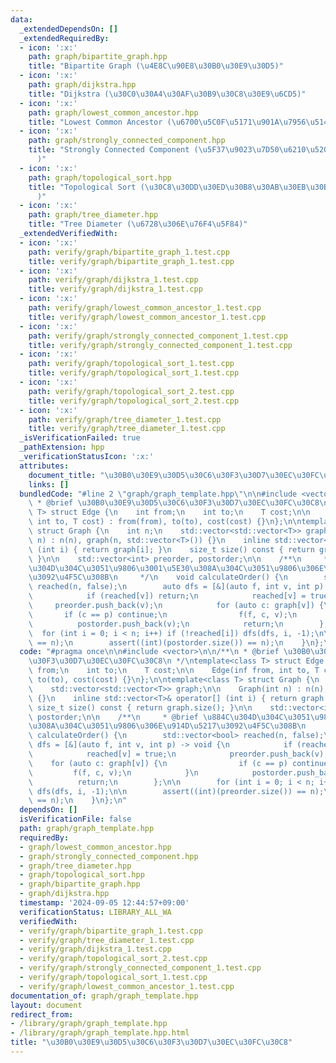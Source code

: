 ```yaml
---
data:
  _extendedDependsOn: []
  _extendedRequiredBy:
  - icon: ':x:'
    path: graph/bipartite_graph.hpp
    title: "Bipartite Graph (\u4E8C\u90E8\u30B0\u30E9\u30D5)"
  - icon: ':x:'
    path: graph/dijkstra.hpp
    title: "Dijkstra (\u30C0\u30A4\u30AF\u30B9\u30C8\u30E9\u6CD5)"
  - icon: ':x:'
    path: graph/lowest_common_ancestor.hpp
    title: "Lowest Common Ancestor (\u6700\u5C0F\u5171\u901A\u7956\u5148)"
  - icon: ':x:'
    path: graph/strongly_connected_component.hpp
    title: "Strongly Connected Component (\u5F37\u9023\u7D50\u6210\u5206\u5206\u89E3\
      )"
  - icon: ':x:'
    path: graph/topological_sort.hpp
    title: "Topological Sort (\u30C8\u30DD\u30ED\u30B8\u30AB\u30EB\u30BD\u30FC\u30C8\
      )"
  - icon: ':x:'
    path: graph/tree_diameter.hpp
    title: "Tree Diameter (\u6728\u306E\u76F4\u5F84)"
  _extendedVerifiedWith:
  - icon: ':x:'
    path: verify/graph/bipartite_graph_1.test.cpp
    title: verify/graph/bipartite_graph_1.test.cpp
  - icon: ':x:'
    path: verify/graph/dijkstra_1.test.cpp
    title: verify/graph/dijkstra_1.test.cpp
  - icon: ':x:'
    path: verify/graph/lowest_common_ancestor_1.test.cpp
    title: verify/graph/lowest_common_ancestor_1.test.cpp
  - icon: ':x:'
    path: verify/graph/strongly_connected_component_1.test.cpp
    title: verify/graph/strongly_connected_component_1.test.cpp
  - icon: ':x:'
    path: verify/graph/topological_sort_1.test.cpp
    title: verify/graph/topological_sort_1.test.cpp
  - icon: ':x:'
    path: verify/graph/topological_sort_2.test.cpp
    title: verify/graph/topological_sort_2.test.cpp
  - icon: ':x:'
    path: verify/graph/tree_diameter_1.test.cpp
    title: verify/graph/tree_diameter_1.test.cpp
  _isVerificationFailed: true
  _pathExtension: hpp
  _verificationStatusIcon: ':x:'
  attributes:
    document_title: "\u30B0\u30E9\u30D5\u30C6\u30F3\u30D7\u30EC\u30FC\u30C8"
    links: []
  bundledCode: "#line 2 \"graph/graph_template.hpp\"\n\n#include <vector>\n\n/**\n\
    \ * @brief \u30B0\u30E9\u30D5\u30C6\u30F3\u30D7\u30EC\u30FC\u30C8\n */\ntemplate<class\
    \ T> struct Edge {\n    int from;\n    int to;\n    T cost;\n\n    Edge(inf from,\
    \ int to, T cost) : from(from), to(to), cost(cost) {}\n};\n\ntemplate<class T>\
    \ struct Graph {\n    int n;\n    std::vector<std::vector<T>> graph;\n\n    Graph(int\
    \ n) : n(n), graph(n, std::vector<T>()) {}\n    inline std::vector<T>& operator[]\
    \ (int i) { return graph[i]; }\n    size_t size() const { return graph.size();\
    \ }\n\n    std::vector<int> preorder, postorder;\n\n    /**\n     * @brief \u884C\
    \u304D\u304C\u3051\u9806\u3001\u5E30\u308A\u304C\u3051\u9806\u306E\u914D\u5217\
    \u3092\u4F5C\u308B\n     */\n    void calculateOrder() {\n        std::vector<bool>\
    \ reached(n, false);\n        auto dfs = [&](auto f, int v, int p) -> void {\n\
    \            if (reached[v]) return;\n            reached[v] = true;\n       \
    \     preorder.push_back(v);\n            for (auto c: graph[v]) {\n         \
    \       if (c == p) continue;\n                f(f, c, v);\n            }\n  \
    \          postorder.push_back(v);\n            return;\n        };\n\n      \
    \  for (int i = 0; i < n; i++) if (!reached[i]) dfs(dfs, i, -1);\n\n        assert((int)(preorder.size())\
    \ == n);\n        assert((int)(postorder.size()) == n);\n    }\n};\n"
  code: "#pragma once\n\n#include <vector>\n\n/**\n * @brief \u30B0\u30E9\u30D5\u30C6\
    \u30F3\u30D7\u30EC\u30FC\u30C8\n */\ntemplate<class T> struct Edge {\n    int\
    \ from;\n    int to;\n    T cost;\n\n    Edge(inf from, int to, T cost) : from(from),\
    \ to(to), cost(cost) {}\n};\n\ntemplate<class T> struct Graph {\n    int n;\n\
    \    std::vector<std::vector<T>> graph;\n\n    Graph(int n) : n(n), graph(n, std::vector<T>())\
    \ {}\n    inline std::vector<T>& operator[] (int i) { return graph[i]; }\n   \
    \ size_t size() const { return graph.size(); }\n\n    std::vector<int> preorder,\
    \ postorder;\n\n    /**\n     * @brief \u884C\u304D\u304C\u3051\u9806\u3001\u5E30\
    \u308A\u304C\u3051\u9806\u306E\u914D\u5217\u3092\u4F5C\u308B\n     */\n    void\
    \ calculateOrder() {\n        std::vector<bool> reached(n, false);\n        auto\
    \ dfs = [&](auto f, int v, int p) -> void {\n            if (reached[v]) return;\n\
    \            reached[v] = true;\n            preorder.push_back(v);\n        \
    \    for (auto c: graph[v]) {\n                if (c == p) continue;\n       \
    \         f(f, c, v);\n            }\n            postorder.push_back(v);\n  \
    \          return;\n        };\n\n        for (int i = 0; i < n; i++) if (!reached[i])\
    \ dfs(dfs, i, -1);\n\n        assert((int)(preorder.size()) == n);\n        assert((int)(postorder.size())\
    \ == n);\n    }\n};\n"
  dependsOn: []
  isVerificationFile: false
  path: graph/graph_template.hpp
  requiredBy:
  - graph/lowest_common_ancestor.hpp
  - graph/strongly_connected_component.hpp
  - graph/tree_diameter.hpp
  - graph/topological_sort.hpp
  - graph/bipartite_graph.hpp
  - graph/dijkstra.hpp
  timestamp: '2024-09-05 12:44:57+09:00'
  verificationStatus: LIBRARY_ALL_WA
  verifiedWith:
  - verify/graph/bipartite_graph_1.test.cpp
  - verify/graph/tree_diameter_1.test.cpp
  - verify/graph/dijkstra_1.test.cpp
  - verify/graph/topological_sort_2.test.cpp
  - verify/graph/strongly_connected_component_1.test.cpp
  - verify/graph/topological_sort_1.test.cpp
  - verify/graph/lowest_common_ancestor_1.test.cpp
documentation_of: graph/graph_template.hpp
layout: document
redirect_from:
- /library/graph/graph_template.hpp
- /library/graph/graph_template.hpp.html
title: "\u30B0\u30E9\u30D5\u30C6\u30F3\u30D7\u30EC\u30FC\u30C8"
---
```

